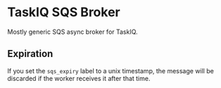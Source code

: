 # TaskIQ SQS Broker

Mostly generic SQS async broker for TaskIQ. 

## Expiration

If you set the `sqs_expiry` label to a unix timestamp, the message will be discarded if the worker receives it after that time.
